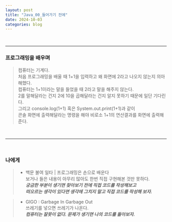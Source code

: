 ```yaml
---
layout: post
title: "Java_00_들어가기 전에"
date: 2024-10-03
categories: blog
---
```


<br>

---
### 프로그래밍을 배우며
> 컴퓨터는 기계다. <br>
처음 프로그래밍을 배울 때 1+1을 입력하고 왜 화면에 2라고 나오지 않는지 의아해했다. <br>
컴퓨터는 1+1이라는 말을 들었을 때 2라고 말을 해주지 않는다. <br>
2를 말해달라는 건지 2에 10을 곱해달라는 건지 알지 못하기 때문에 일단 기다린다. <br>
그리고 console.log(1+1) 혹은 System.out.print(1+1)과 같이 <br>
콘솔 화면에 출력해달라는 명령을 해야 비로소 1+1의 연산결과를 화면에 출력해준다. <br>

<br>

---
<br>

### 나에게

> - 백문 불여 일타 | 프로그래밍은 손으로 배운다 <br>
보거나 들은 내용이 아무리 많아도 한번 직접 구현해본 것만 못하다. <br>
***궁금한 부분이 생기면 찾아보기 전에 직접 코드를 작성해보고 <br>
떠오르는 생각이 있다면 생각에 그치지 말고 직접 코드를 작성해 보자.***

> - GIGO : Garbage In Garbage Out <br>
쓰레기를 넣으면 쓰레기가 나온다. <br>
***컴퓨터는 잘못이 없다. 문제가 생기면 나의 코드를 돌아보자.***
